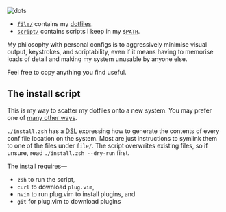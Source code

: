 ![dots][header-image]

 - [`file/`](file/) contains my [dotfiles][wiki-dotfiles].
 - [`script/`](script/) contains scripts I keep in my [`$PATH`][wiki-path].

My philosophy with personal configs is to aggressively minimise visual output,
keystrokes, and scriptability, even if it means having to memorise loads of
detail and making my system unusable by anyone else.

Feel free to copy anything you find useful.

## The install script

This is my way to scatter my dotfiles onto a new system.  You may prefer one of
[many other ways][archwiki-dotfiles].

`./install.zsh` has a [DSL][wiki-dsl] expressing how to generate the contents
of every conf file location on the system.  Most are just instructions to
symlink them to one of the files under `file/`.  The script overwrites existing
files, so if unsure, read `./install.zsh --dry-run` first.

The install requires—

 - `zsh` to run the script,
 - `curl` to download `plug.vim`,
 - `nvim` to run plug.vim to install plugins, and
 - `git` for plug.vim to download plugins


[archwiki-dotfiles]: https://wiki.archlinux.org/index.php/Dotfiles
[header-image]: https://user-images.githubusercontent.com/5231746/28067800-b22aaeea-663a-11e7-8938-ee799ab1eef8.png
[wiki-dotfiles]: https://en.wikipedia.org/wiki/Hidden_file_and_hidden_directory#Unix_and_Unix-like_environments
[wiki-dsl]: https://en.wikipedia.org/wiki/Domain-specific_language
[wiki-path]: https://en.wikipedia.org/wiki/PATH_(variable)
